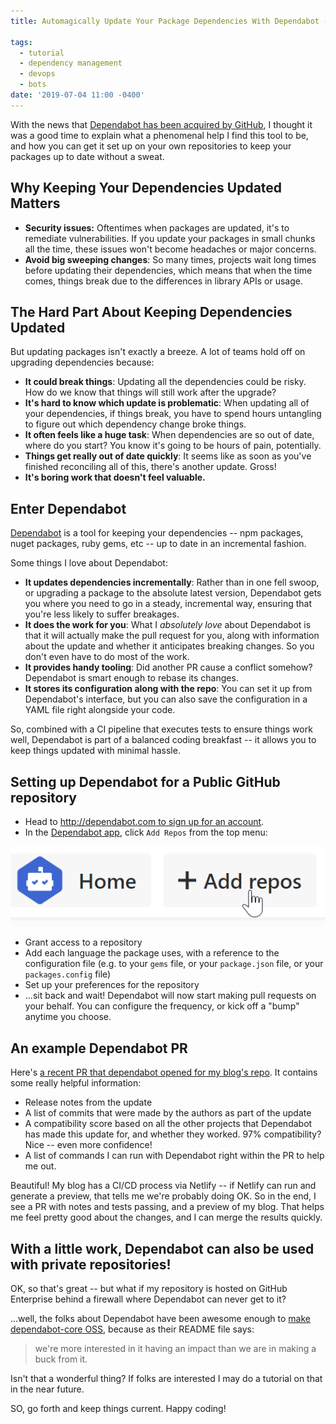 ```yaml
---
title: Automagically Update Your Package Dependencies With Dependabot -- For Free!

tags:
  - tutorial
  - dependency management
  - devops
  - bots
date: '2019-07-04 11:00 -0400'
---
```

With the news that [Dependabot has been acquired by GitHub](https://dependabot.com/blog/hello-github/), I thought it was a good time to explain what a phenomenal help I find this tool to be, and how you can get it set up on your own repositories to keep your packages up to date without a sweat.

## Why Keeping Your Dependencies Updated Matters

* **Security issues:** Oftentimes when packages are updated, it's to remediate vulnerabilities. If you update your packages in small chunks all the time, these issues won't become headaches or major concerns.
* **Avoid big sweeping changes**: So many times, projects wait long times before updating their dependencies, which means that when the time comes, things break due to the differences in library APIs or usage.

## The Hard Part About Keeping Dependencies Updated

But updating packages isn't exactly a breeze. A lot of teams hold off on upgrading dependencies because:

* **It could break things**: Updating all the dependencies could be risky. How do we know that things will still work after the upgrade?
* **It's hard to know which update is problematic**: When updating all of your dependencies, if things break, you have to spend hours untangling to figure out which dependency change broke things.
* **It often feels like a huge task**: When dependencies are so out of date, where do you start? You know it's going to be hours of pain, potentially.
* **Things get really out of date quickly**: It seems like as soon as you've finished reconciling all of this, there's another update. Gross!
* **It's boring work that doesn't feel valuable.**

## Enter Dependabot

[Dependabot](https://dependabot.com) is a tool for keeping your dependencies -- npm packages, nuget packages, ruby gems, etc -- up to date in an incremental fashion.

Some things I love about Dependabot:

* **It updates dependencies incrementally**: Rather than in one fell swoop, or upgrading a package to the absolute latest version, Dependabot gets you where you need to go in a steady, incremental way, ensuring that you're less likely to suffer breakages.
* **It does the work for you**: What I _absolutely love_ about Dependabot is that it will actually make the pull request for you, along with information about the update and whether it anticipates breaking changes. So you don't even have to do most of the work.  
* **It provides handy tooling**: Did another PR cause a conflict somehow? Dependabot is smart enough to rebase its changes.
* **It stores its configuration along with the repo**: You can set it up from Dependabot's interface, but you can also save the configuration in a YAML file right alongside your code.

So, combined with a CI pipeline that executes tests to ensure things work well, Dependabot is part of a balanced coding breakfast -- it allows you to keep things updated with minimal hassle.

## Setting up Dependabot for a Public GitHub repository

* Head to [http://dependabot.com to sign up for an account](http://dependabot.com).
* In the [Dependabot app](https://app.dependabot.com), click `Add Repos` from the top menu:

![Dependabot menu with a button for adding repos](/images/post-images/01_addrepo.png)

* Grant access to a repository
* Add each language the package uses, with a reference to the configuration file (e.g. to your `gems` file, or your `package.json` file, or your `packages.config` file)
* Set up your preferences for the repository
* ...sit back and wait! Dependabot will now start making pull requests on your behalf. You can configure the frequency, or kick off a "bump" anytime you choose.

## An example Dependabot PR

Here's [a recent PR that dependabot opened for my blog's repo](https://github.com/SeanKilleen/seankilleen.github.io/pull/352). It contains some really helpful information:

* Release notes from the update
* A list of commits that were made by the authors as part of the update
* A compatibility score based on all the other projects that Dependabot has made this update for, and whether they worked. 97% compatibility? Nice -- even more confidence!
* A list of commands I can run with Dependabot right within the PR to help me out.

Beautiful! My blog has a CI/CD process via Netlify -- if Netlify can run and generate a preview, that tells me we're probably doing OK. So in the end, I see a PR with notes and tests passing, and a preview of my blog. That helps me feel pretty good about the changes, and I can merge the results quickly.

## With a little work, Dependabot can also be used with private repositories!

OK, so that's great -- but what if my repository is hosted on GitHub Enterprise behind a firewall where Dependabot can never get to it?

...well, the folks about Dependabot have been awesome enough to [make dependabot-core OSS](https://github.com/dependabot/dependabot-core), because as their README file says:

> we're more interested in it having an impact than we are in making a buck from it.

Isn't that a wonderful thing? If folks are interested I may do a tutorial on that in the near future.

SO, go forth and keep things current. Happy coding!
